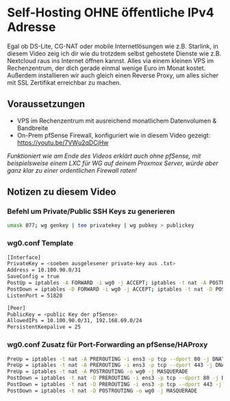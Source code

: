 # Self-Hosting OHNE öffentliche IPv4 Adresse
Egal ob DS-Lite, CG-NAT oder mobile Internetlösungen wie z.B. Starlink, in diesem Video zeig ich dir wie du trotzdem selbst gehostete Dienste wie z.B. Nextcloud raus ins Internet öffnen kannst. Alles via einem kleinen VPS im Rechenzentrum, der dich gerade einmal wenige Euro im Monat kostet. Außerdem installieren wir auch gleich einen Reverse Proxy, um alles sicher mit SSL Zertifikat erreichbar zu machen.

## Voraussetzungen

- VPS im Rechenzentrum mit ausreichend monatlichem Datenvolumen & Bandbreite
- On-Prem pfSense Firewall, konfiguriert wie in diesem Video gezeigt: https://youtu.be/7VWu2qDCjHw

*Funktioniert wie am Ende des Videos erklärt auch ohne pfSense, mit beispielsweise einem LXC für WG auf deinem Proxmox Server, würde aber ganz klar zu einer ordentlichen Firewall raten!* 

## Notizen zu diesem Video

### Befehl um Private/Public SSH Keys zu generieren

```bash
umask 077; wg genkey | tee privatekey | wg pubkey > publickey
```

### wg0.conf Template

```bash
[Interface] 
PrivateKey = <soeben ausgelesener private-key aus .txt>
Address = 10.100.90.0/31
SaveConfig = true 
PostUp = iptables -A FORWARD -i wg0 -j ACCEPT; iptables -t nat -A POSTROUTING -o ens3 -j MASQUERADE
PostDown = iptables -D FORWARD -i wg0 -j ACCEPT; iptables -t nat -D POSTROUTING -o ens3 -j MASQUERADE
ListenPort = 51820

[Peer]
PublicKey = <public Key der pfSense>
AllowedIPs = 10.100.90.0/31, 192.168.69.0/24
PersistentKeepalive = 25
```


### wg0.conf Zusatz für Port-Forwarding an pfSense/HAProxy

```bash
PreUp = iptables -t nat -A PREROUTING -i ens3 -p tcp --dport 80 -j DNAT --to-destination 10.100.90.1
PreUp = iptables -t nat -A PREROUTING -i ens3 -p tcp --dport 443 -j DNAT --to-destination 10.100.90.1
PreUp = iptables -t nat -A POSTROUTING -o wg0 -j MASQUERADE
PostDown = iptables -t nat -D PREROUTING -i ens3 -p tcp --dport 80 -j DNAT --to-destination 10.100.90.1
PostDown = iptables -t nat -D PREROUTING -i ens3 -p tcp --dport 443 -j DNAT --to-destination 10.100.90.1
PostDown = iptables -t nat -D POSTROUTING -o wg0 -j MASQUERADE
```
